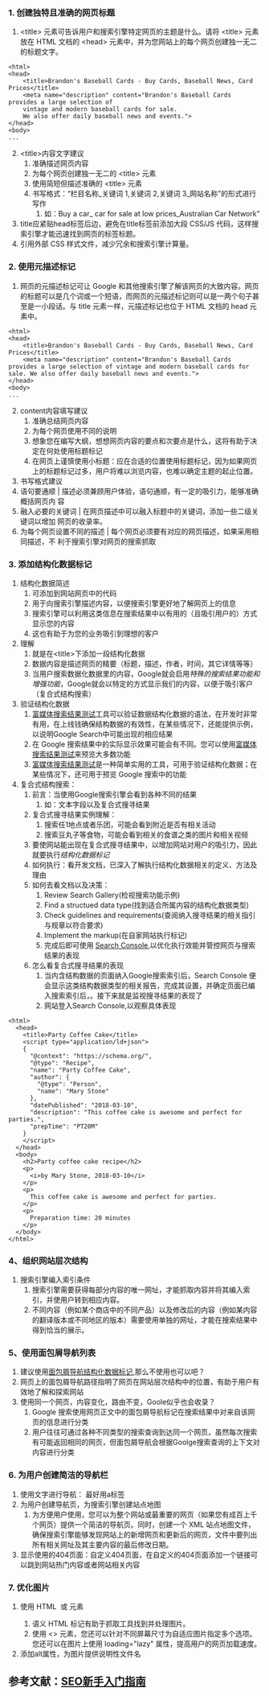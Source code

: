 ### 1. 创建独特且准确的网页标题
1. &#60;title&#62; 元素可告诉用户和搜索引擎特定网页的主题是什么。请将 &#60;title&#62; 元素放在 HTML 文档的 &#60;head&#62; 元素中，并为您网站上的每个网页创建独一无二的标题文字。
```
<html>
<head>
    <title>Brandon's Baseball Cards - Buy Cards, Baseball News, Card Prices</title>
    <meta name="description" content="Brandon's Baseball Cards provides a large selection of
    vintage and modern baseball cards for sale.
    We also offer daily baseball news and events.">
</head>
<body>
...
```
2. &#60;title&#62;内容文字建议
   1. 准确描述网页内容
   2. 为每个网页创建独一无二的 &#60;title&#62; 元素
   3. 使用简短但描述准确的 &#60;title&#62; 元素
   4. 书写格式：“栏目名称_关键词 1,关键词 2,关键词 3_网站名称”的形式进行写作
      1. 如：Buy a car_ car for sale at low prices_Australian Car Network”
3. title应紧贴head标签后边，避免在title标签前添加大段 CSS/JS 代码，这样搜索引擎才能迅速找到网页的标签标题。
4. 引用外部 CSS 样式文件，减少冗余和搜索引擎计算量。
### 2. 使用元描述标记
1. 网页的元描述标记可让 Google 和其他搜索引擎了解该网页的大致内容。网页的标题可以是几个词或一个短语，而网页的元描述标记则可以是一两个句子甚至是一小段话。与 title 元素一样，元描述标记也位于 HTML 文档的 head 元素中。
```
<html>
<head>
    <title>Brandon's Baseball Cards - Buy Cards, Baseball News, Card Prices</title>
    <meta name="description" content="Brandon's Baseball Cards provides a large selection of vintage and modern baseball cards for sale. We also offer daily baseball news and events.">
</head>
<body>
...
```
2. content内容填写建议
   1. 准确总结网页内容
   2. 为每个网页使用不同的说明
   3. 想象您在编写大纲，想想网页内容的要点和次要点是什么，这将有助于决定在何处使用标题标记
   4. 在网页上谨慎使用小标题：应在合适的位置使用标题标记，因为如果网页上的标题标记过多，用户将难以浏览内容，也难以确定主题的起止位置。
3. 书写格式建议
  1. 语句要通顺 | 描述必须兼顾用户体验，语句通顺，有一定的吸引力，能够准确概括网页内
容
  2. 融入必要的关键词 | 在网页描述中可以融入标题中的关键词，添加一些二级关键词以增加
网页的收录率。
  3. 为每个网页设置不同的描述 | 每个网页必须要有对应的网页描述，如果采用相同描述，不
利于搜索引擎对网页的搜索抓取

### 3. 添加结构化数据标记
1. 结构化数据简述
   1. 可添加到网站网页中的代码
   2. 用于向搜索引擎描述内容，以便搜索引擎更好地了解网页上的信息
   3. 搜索引擎可以利用这类信息在搜索结果中以有用的（且吸引用户的）方式显示您的内容
   4. 这也有助于为您的业务吸引到理想的客户
2. 理解
   1. 就是在&#60;title&#62;下添加一段结构化数据
   2. 数据内容是描述网页的精要（标题，描述，作者，时间，其它详情等等）
   3. 当用户搜索数据化数据里的内容，Google就会启用*特殊的搜索结果功能和增强功能*，Google就会以特定的方式显示我们的内容，以便于吸引客户（复合式结构搜索）
3. 验证结构化数据
   1. <a href="https://search.google.com/test/rich-results?utm_source=support.google.com/webmasters/&utm_medium=referral&utm_campaign=7445569">富媒体搜索结果测试</a>工具可以验证数据结构化数据的语法，在开发时非常有用，在上线钱确保结构数据的有效性，在某些情况下，还能提供示例，以说明Google Search中可能出现的相应结果
   2. 在 Google 搜索结果中的实际显示效果可能会有不同。您可以使用<a href="https://search.google.com/test/rich-results?utm_source=support.google.com/webmasters/&utm_medium=referral&utm_campaign=7445569">富媒体搜索结果测试</a>来预览大多数功能
   3. <a href="https://search.google.com/test/rich-results?utm_source=support.google.com/webmasters/&utm_medium=referral&utm_campaign=7445569">富媒体搜索结果测试</a>是一种简单实用的工具，可用于验证结构化数据；在某些情况下，还可用于预览 Google 搜索中的功能
4. 复合式结构搜索：
   1. 前言：当使用Google搜索引擎会看到各种不同的结果
      1. 如：文本字段以及复合式搜寻结果
   2. 复合式搜寻结果实例理解：
      1. 搜索任1地点或者乐团，可能会看到附近是否有相关活动
      2. 搜索豆丸子等食物，可能会看到相关的食谱之类的图片和相关视频
   3. 要使网站能出现在复合式搜寻结果中，以增加网站对用户的吸引力，因此就要执行*结构化数据标记*
   4. 如何执行：看开发文档，已深入了解执行结构化数据相关的定义、方法及理由
   5. 如何去看文档以及决策：
      1. Review Search Gallery(检视搜索功能示例)
      2. Find a structued data type(找到适合所属内容的结构化数据类型)
      3. Check guidelines and requirements(查阅纳入搜寻结果的相关指引与规章以符合要求)
      4. Implement the markup(在自家网站执行标记)
      5. 完成后即可使用 <a href="https://search.google.com/search-console/about">Search Console</a>,以优化执行效能并管控网页与搜索结果的表现
   6. 怎么看复合式搜寻结果的表现
      1. 当内含结构数据的页面纳入Google搜索索引后，Search Console 便会显示这类结构数据类型的相关报告，完成其设置，并确定页面已编入搜索索引后，。接下来就是监视搜寻结果的表现了
      2. 网站登入Search Console,以观察具体表现
```
<html>
  <head>
    <title>Party Coffee Cake</title>
    <script type="application/ld+json">
    {
      "@context": "https://schema.org/",
      "@type": "Recipe",
      "name": "Party Coffee Cake",
      "author": {
        "@type": "Person",
        "name": "Mary Stone"
      },
      "datePublished": "2018-03-10",
      "description": "This coffee cake is awesome and perfect for parties.",
      "prepTime": "PT20M"
    }
    </script>
  </head>
  <body>
    <h2>Party coffee cake recipe</h2>
    <p>
      <i>by Mary Stone, 2018-03-10</i>
    </p>
    <p>
      This coffee cake is awesome and perfect for parties.
    </p>
    <p>
      Preparation time: 20 minutes
    </p>
  </body>
</html>
```
### 4、组织网站层次结构
1. 搜索引擎编入索引条件
   1. 搜索引擎需要获得每部分内容的唯一网址，才能抓取内容并将其编入索引，并使用户转到相应内容。
   2. 不同内容（例如某个商店中的不同产品）以及修改后的内容（例如某内容的翻译版本或不同地区的版本）需要使用单独的网址，才能在搜索结果中得到恰当的展示。
### 5、使用面包屑导航列表
1. 建议使用<a href="https://developers.google.com/search/docs/advanced/structured-data/breadcrumb?hl=zh-cn">面包屑导航结构化数据标记</a>,那么不使用也可以吧？
2. 网页上的面包屑导航路径指明了网页在网站层次结构中的位置，有助于用户有效地了解和探索网站
3. 使用同一个网页，内容变化，路由不变，Goole似乎也会收录？
   1. Google 搜索使用网页正文中的面包屑导航标记在搜索结果中对来自该网页的信息进行分类
   2. 用户往往可通过各种不同类型的搜索查询到达同一个网页，虽然每次搜索有可能返回相同的网页，但面包屑导航会根据Goolge搜索查询的上下文对内容进行分类
### 6. 为用户创建简洁的导航栏
1. 使用文字进行导航： 最好用a标签
2. 为用户创建导航页，为搜索引擎创建站点地图
   1. 为方便用户使用，您可以为整个网站或最重要的网页（如果您有成百上千个网页）提供一个简洁的导航页。同时，创建一个 XML 站点地图文件，确保搜索引擎能够发现网站上的新增网页和更新后的网页，文件中要列出所有相关网址及其主要内容的最后修改日期。
3. 显示使用的404页面：自定义404页面，在自定义的404页面添加一个链接可以跳到网站热门内容或者网站相关内容

### 7. 优化图片
1. 使用 HTML <img> 或 <picture> 元素
   1. 语义 HTML 标记有助于抓取工具找到并处理图片。
   2. 使用 &#60;<picture>&#62; 元素，您还可以针对不同屏幕尺寸为自适应图片指定多个选项。您还可以在图片上使用 loading="lazy" 属性，提高用户的网页加载速度。
2. 添加alt属性，为图片提供说明性文件名


## 参考文献：<a href="https://developers.google.com/search/docs/beginner/seo-starter-guide?hl=zh-cn#uniquepagetitles">SEO新手入门指南</a>

